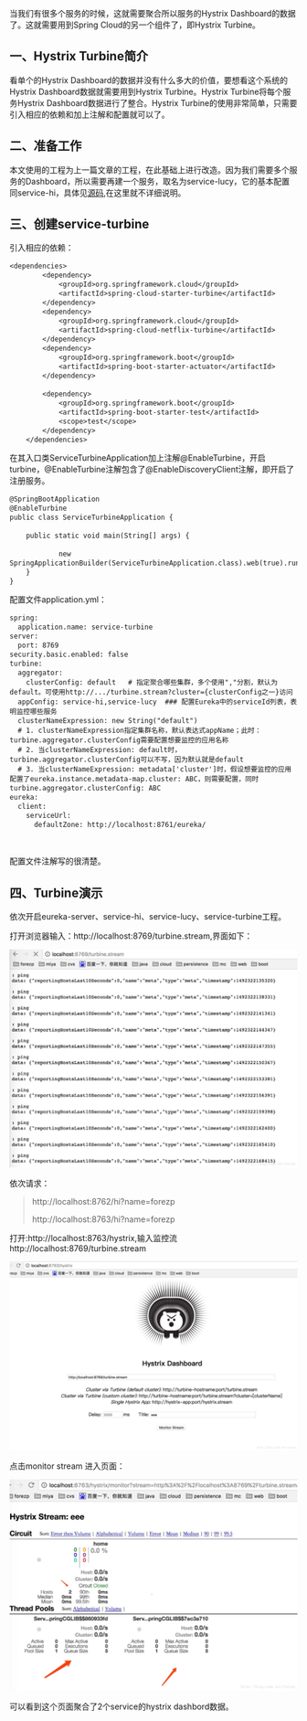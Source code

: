 当我们有很多个服务的时候，这就需要聚合所以服务的Hystrix Dashboard的数据了。这就需要用到Spring Cloud的另一个组件了，即Hystrix Turbine。

## 一、Hystrix Turbine简介

看单个的Hystrix Dashboard的数据并没有什么多大的价值，要想看这个系统的Hystrix Dashboard数据就需要用到Hystrix Turbine。Hystrix Turbine将每个服务Hystrix Dashboard数据进行了整合。Hystrix Turbine的使用非常简单，只需要引入相应的依赖和加上注解和配置就可以了。

## 二、准备工作

本文使用的工程为上一篇文章的工程，在此基础上进行改造。因为我们需要多个服务的Dashboard，所以需要再建一个服务，取名为service-lucy，它的基本配置同service-hi，具体见[源码](https://github.com/forezp/SpringCloudLearning/tree/master/chapter13),在这里就不详细说明。

## 三、创建service-turbine

引入相应的依赖：

```
<dependencies>
		<dependency>
			<groupId>org.springframework.cloud</groupId>
			<artifactId>spring-cloud-starter-turbine</artifactId>
		</dependency>
		<dependency>
			<groupId>org.springframework.cloud</groupId>
			<artifactId>spring-cloud-netflix-turbine</artifactId>
		</dependency>
		<dependency>
			<groupId>org.springframework.boot</groupId>
			<artifactId>spring-boot-starter-actuator</artifactId>
		</dependency>

		<dependency>
			<groupId>org.springframework.boot</groupId>
			<artifactId>spring-boot-starter-test</artifactId>
			<scope>test</scope>
		</dependency>
	</dependencies>
```

在其入口类ServiceTurbineApplication加上注解@EnableTurbine，开启turbine，@EnableTurbine注解包含了@EnableDiscoveryClient注解，即开启了注册服务。

```
@SpringBootApplication
@EnableTurbine
public class ServiceTurbineApplication {

	public static void main(String[] args) {

			new SpringApplicationBuilder(ServiceTurbineApplication.class).web(true).run(args);
	}
}
```

配置文件application.yml：

```
spring:
  application.name: service-turbine
server:
  port: 8769
security.basic.enabled: false
turbine:
  aggregator:
    clusterConfig: default   # 指定聚合哪些集群，多个使用","分割，默认为default。可使用http://.../turbine.stream?cluster={clusterConfig之一}访问
  appConfig: service-hi,service-lucy  ### 配置Eureka中的serviceId列表，表明监控哪些服务
  clusterNameExpression: new String("default")
  # 1. clusterNameExpression指定集群名称，默认表达式appName；此时：turbine.aggregator.clusterConfig需要配置想要监控的应用名称
  # 2. 当clusterNameExpression: default时，turbine.aggregator.clusterConfig可以不写，因为默认就是default
  # 3. 当clusterNameExpression: metadata['cluster']时，假设想要监控的应用配置了eureka.instance.metadata-map.cluster: ABC，则需要配置，同时turbine.aggregator.clusterConfig: ABC
eureka:
  client:
    serviceUrl:
      defaultZone: http://localhost:8761/eureka/
      
     
```

配置文件注解写的很清楚。

## 四、Turbine演示

依次开启eureka-server、service-hi、service-lucy、service-turbine工程。

打开浏览器输入：http://localhost:8769/turbine.stream,界面如下：

![这里写图片描述](assets/sc13-1.jpeg)

依次请求：

> http://localhost:8762/hi?name=forezp
>
> http://localhost:8763/hi?name=forezp

打开:http://localhost:8763/hystrix,输入监控流http://localhost:8769/turbine.stream

![这里写图片描述](assets/sc13-2.jpeg)

点击monitor stream 进入页面：

![这里写图片描述](assets/sc13-3.jpeg)

可以看到这个页面聚合了2个service的hystrix dashbord数据。